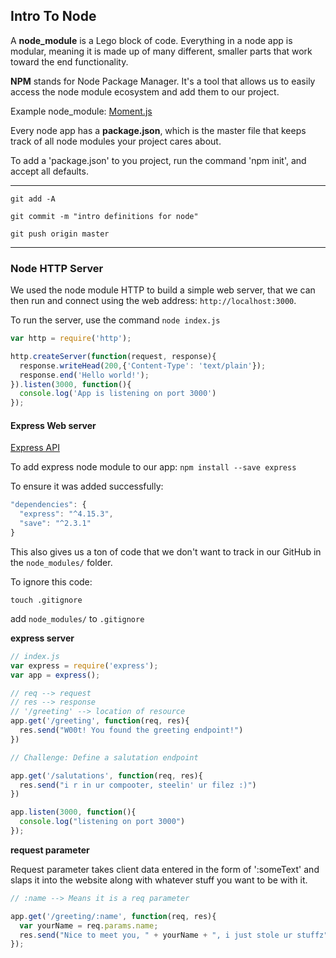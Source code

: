 ## Intro To Node



A __node_module__ is a Lego block of code. Everything in a node app is modular, meaning it is made up of many different, smaller parts that work toward the end functionality.

__NPM__ stands for Node Package Manager. It's a tool that allows us to easily access the node module ecosystem and add them to our project.

Example node_module: [Moment.js](https://momentjs.com/)

Every node app has a __package.json__, which is the master file that keeps track of all node modules your project cares about.

To add a 'package.json' to you project, run the command 'npm init', and accept all defaults.

---
`git add -A`

`git commit -m "intro definitions for node"`

`git push origin master`

---

### Node HTTP Server

We used the node module HTTP to build a simple web server, that we can then run and connect using the web address: `http://localhost:3000`.

To run the server, use the command `node index.js`

```js
var http = require('http');

http.createServer(function(request, response){
  response.writeHead(200,{'Content-Type': 'text/plain'});
  response.end('Hello world!');
}).listen(3000, function(){
  console.log('App is listening on port 3000')
});

```

#### Express Web server
[Express API](http://expressjs.com/)

To add express node module to our app:
`npm install --save express`

To ensure it was added successfully:

```js
"dependencies": {
  "express": "^4.15.3",
  "save": "^2.3.1"
}
```

This also gives us a ton of code that we don't want to track in our GitHub in the `node_modules/` folder.

To ignore this code:

`touch .gitignore`

add `node_modules/` to `.gitignore`

__express server__

```js
// index.js
var express = require('express');
var app = express();

// req --> request
// res --> response
// '/greeting' --> location of resource
app.get('/greeting', function(req, res){
  res.send("W00t! You found the greeting endpoint!")
})

// Challenge: Define a salutation endpoint

app.get('/salutations', function(req, res){
  res.send("i r in ur compooter, steelin' ur filez :)")
})

app.listen(3000, function(){
  console.log("listening on port 3000")
});
```

__request parameter__

Request parameter takes client data entered in the form of ':someText' and slaps it into the website along with whatever stuff you want to be with it.
```js
// :name --> Means it is a req parameter

app.get('/greeting/:name', function(req, res){
  var yourName = req.params.name;
  res.send("Nice to meet you, " + yourName + ", i just stole ur stuffz")
});
```
